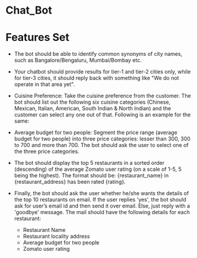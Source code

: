 # Chat_Bot

# Features Set

* The bot should be able to identify common synonyms of city names, such as Bangalore/Bengaluru, Mumbai/Bombay etc.

* Your chatbot should provide results for tier-1 and tier-2 cities only, while for tier-3 cities, it should reply back with something like "We do not operate in that area yet".

* Cuisine Preference: Take the cuisine preference from the customer. The bot should list out the following six cuisine categories (Chinese, Mexican, Italian, American, South Indian & North Indian) and the customer can select any one out of that. Following is an example for the same:

* Average budget for two people: Segment the price range (average budget for two people) into three price categories: lesser than 300, 300 to 700 and more than 700. The bot should ask the user to select one of the three price categories.

* The bot should display the top 5 restaurants in a sorted order (descending) of the average Zomato user rating (on a scale of 1-5, 5 being the highest). The format should be: {restaurant_name} in {restaurant_address} has been rated {rating}.

* Finally, the bot should ask the user whether he/she wants the details of the top 10 restaurants on email. If the user replies 'yes', the bot should ask for user’s email id and then send it over email. Else, just reply with a 'goodbye' message. The mail should have the following details for each restaurant:

    - Restaurant Name
    - Restaurant locality address
    - Average budget for two people
    - Zomato user rating